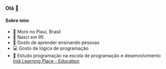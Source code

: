 ### Olá 👋

#### Sobre mim

- :round_pushpin: Moro no Piauí, Brasil
- :baby: Nasci em 95
- :open_book: Gosto de aprender ensinando pessoas
- :computer: Gosto de lógica de programação
- :raised_hands: Estudo programação na escola de programação e desenvolvimento [Imã Learning Place - Education](https://github.com/imalearningplace-education)
